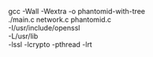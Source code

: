 gcc -Wall -Wextra -o phantomid-with-tree \
    ./main.c network.c phantomid.c \
    -I/usr/include/openssl \
    -L/usr/lib \
    -lssl -lcrypto -pthread -lrt
